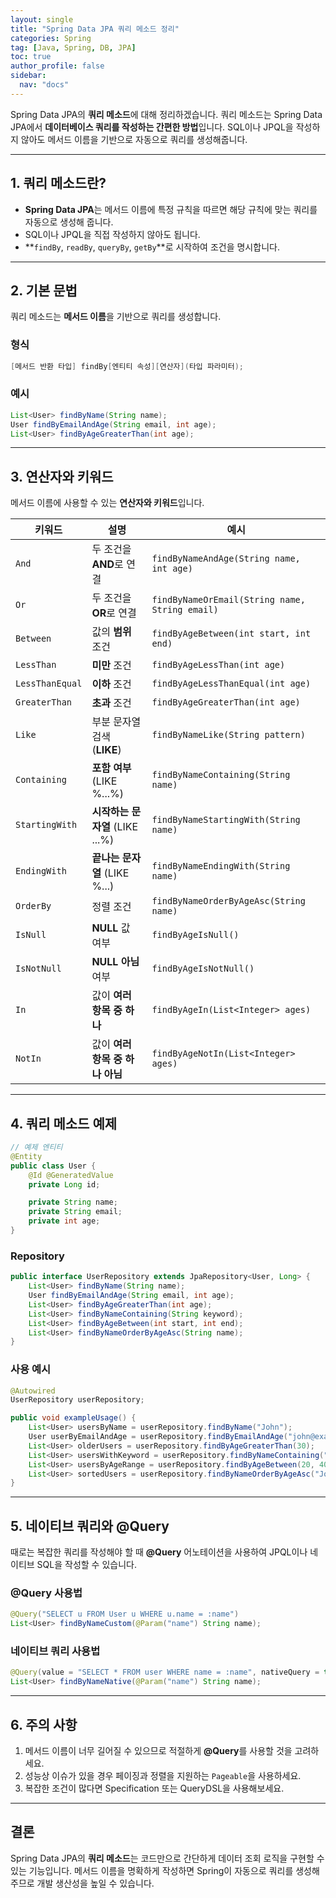 ```yaml
---
layout: single
title: "Spring Data JPA 쿼리 메소드 정리"
categories: Spring
tag: [Java, Spring, DB, JPA]
toc: true
author_profile: false
sidebar:
  nav: "docs"
---
```


Spring Data JPA의 **쿼리 메소드**에 대해 정리하겠습니다. 쿼리 메소드는 Spring Data JPA에서 **데이터베이스 쿼리를 작성하는 간편한 방법**입니다. SQL이나 JPQL을 작성하지 않아도 메서드 이름을 기반으로 자동으로 쿼리를 생성해줍니다.

---

## 1. **쿼리 메소드란?**

- **Spring Data JPA**는 메서드 이름에 특정 규칙을 따르면 해당 규칙에 맞는 쿼리를 자동으로 생성해 줍니다.
- SQL이나 JPQL을 직접 작성하지 않아도 됩니다.
- **`findBy`, `readBy`, `queryBy`, `getBy`**로 시작하여 조건을 명시합니다.

---

## 2. **기본 문법**

쿼리 메소드는 **메서드 이름**을 기반으로 쿼리를 생성합니다.

### 형식

```java
[메서드 반환 타입] findBy[엔티티 속성][연산자](타입 파라미터);
```

### 예시

```java
List<User> findByName(String name);
User findByEmailAndAge(String email, int age);
List<User> findByAgeGreaterThan(int age);
```

---

## 3. **연산자와 키워드**

메서드 이름에 사용할 수 있는 **연산자와 키워드**입니다.

| 키워드          | 설명                            | 예시                                           |
| --------------- | ------------------------------- | ---------------------------------------------- |
| `And`           | 두 조건을 **AND**로 연결        | `findByNameAndAge(String name, int age)`       |
| `Or`            | 두 조건을 **OR**로 연결         | `findByNameOrEmail(String name, String email)` |
| `Between`       | 값의 **범위** 조건              | `findByAgeBetween(int start, int end)`         |
| `LessThan`      | **미만** 조건                   | `findByAgeLessThan(int age)`                   |
| `LessThanEqual` | **이하** 조건                   | `findByAgeLessThanEqual(int age)`              |
| `GreaterThan`   | **초과** 조건                   | `findByAgeGreaterThan(int age)`                |
| `Like`          | 부분 문자열 검색 (**LIKE**)     | `findByNameLike(String pattern)`               |
| `Containing`    | **포함 여부** (LIKE %...%)      | `findByNameContaining(String name)`            |
| `StartingWith`  | **시작하는 문자열** (LIKE ...%) | `findByNameStartingWith(String name)`          |
| `EndingWith`    | **끝나는 문자열** (LIKE %...)   | `findByNameEndingWith(String name)`            |
| `OrderBy`       | 정렬 조건                       | `findByNameOrderByAgeAsc(String name)`         |
| `IsNull`        | **NULL** 값 여부                | `findByAgeIsNull()`                            |
| `IsNotNull`     | **NULL 아님** 여부              | `findByAgeIsNotNull()`                         |
| `In`            | 값이 **여러 항목 중 하나**      | `findByAgeIn(List<Integer> ages)`              |
| `NotIn`         | 값이 **여러 항목 중 하나 아님** | `findByAgeNotIn(List<Integer> ages)`           |

---

## 4. **쿼리 메소드 예제**

```java
// 예제 엔티티
@Entity
public class User {
    @Id @GeneratedValue
    private Long id;

    private String name;
    private String email;
    private int age;
}
```

### Repository

```java
public interface UserRepository extends JpaRepository<User, Long> {
    List<User> findByName(String name);
    User findByEmailAndAge(String email, int age);
    List<User> findByAgeGreaterThan(int age);
    List<User> findByNameContaining(String keyword);
    List<User> findByAgeBetween(int start, int end);
    List<User> findByNameOrderByAgeAsc(String name);
}
```

### 사용 예시

```java
@Autowired
UserRepository userRepository;

public void exampleUsage() {
    List<User> usersByName = userRepository.findByName("John");
    User userByEmailAndAge = userRepository.findByEmailAndAge("john@example.com", 25);
    List<User> olderUsers = userRepository.findByAgeGreaterThan(30);
    List<User> usersWithKeyword = userRepository.findByNameContaining("Doe");
    List<User> usersByAgeRange = userRepository.findByAgeBetween(20, 40);
    List<User> sortedUsers = userRepository.findByNameOrderByAgeAsc("John");
}
```

---

## 5. **네이티브 쿼리와 @Query**

때로는 복잡한 쿼리를 작성해야 할 때 **@Query** 어노테이션을 사용하여 JPQL이나 네이티브 SQL을 작성할 수 있습니다.

### @Query 사용법

```java
@Query("SELECT u FROM User u WHERE u.name = :name")
List<User> findByNameCustom(@Param("name") String name);
```

### 네이티브 쿼리 사용법

```java
@Query(value = "SELECT * FROM user WHERE name = :name", nativeQuery = true)
List<User> findByNameNative(@Param("name") String name);
```

---

## 6. **주의 사항**

1. 메서드 이름이 너무 길어질 수 있으므로 적절하게 **@Query**를 사용할 것을 고려하세요.
2. 성능상 이슈가 있을 경우 페이징과 정렬을 지원하는 `Pageable`을 사용하세요.
3. 복잡한 조건이 많다면 Specification 또는 QueryDSL을 사용해보세요.

---

## 결론

Spring Data JPA의 **쿼리 메소드**는 코드만으로 간단하게 데이터 조회 로직을 구현할 수 있는 기능입니다. 메서드 이름을 명확하게 작성하면 Spring이 자동으로 쿼리를 생성해주므로 개발 생산성을 높일 수 있습니다.
